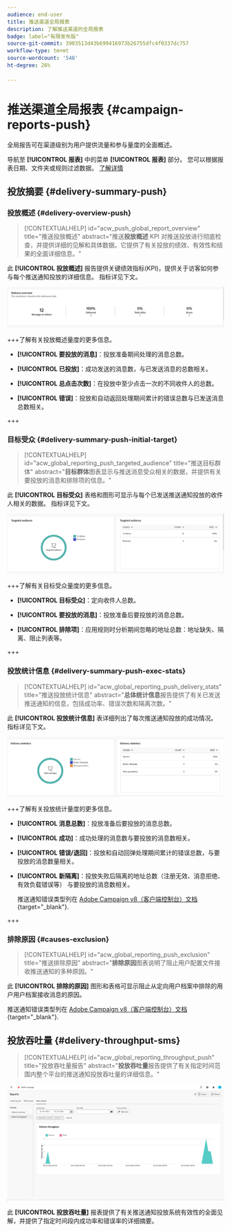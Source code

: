 ```yaml
---
audience: end-user
title: 推送渠道全局报表
description: 了解推送渠道的全局报表
badge: label="有限发布版"
source-git-commit: 3903513d43b699416973b26755dfc4f0337dc757
workflow-type: tm+mt
source-wordcount: '548'
ht-degree: 26%

---
```


# 推送渠道全局报表 {#campaign-reports-push}

全局报告可在渠道级别为用户提供流量和参与量度的全面概述。

导航至 **[!UICONTROL 报表]** 中的菜单 **[!UICONTROL 报表]** 部分。 您可以根据报表日期、文件夹或规则过滤数据。 [了解详情](global-reports.md)

## 投放摘要 {#delivery-summary-push}

### 投放概述 {#delivery-overview-push}

>[!CONTEXTUALHELP]
>id="acw_push_global_report_overview"
>title="推送投放概述"
>abstract="推送&#x200B;**投放概述** KPI 对推送投放进行彻底检查，并提供详细的见解和具体数据。它提供了有关投放的绩效、有效性和结果的全面详细信息。"

此 **[!UICONTROL 投放概述]** 报告提供关键绩效指标(KPI)，提供关于访客如何参与每个推送通知投放的详细信息。 指标详见下文。

![](assets/global_report_push_delivery_overview.png)

+++了解有关投放概述量度的更多信息。

* **[!UICONTROL 要投放的消息]**：投放准备期间处理的消息总数。

* **[!UICONTROL 已投放]**：成功发送的消息数，与已发送消息的总数相关。

* **[!UICONTROL 总点击次数]**：在投放中至少点击一次的不同收件人的总数。

* **[!UICONTROL 错误]**：投放和自动返回处理期间累计的错误总数与已发送消息总数相关。

+++

### 目标受众 {#delivery-summary-push-initial-target}

>[!CONTEXTUALHELP]
>id="acw_global_reporting_push_targeted_audience"
>title="推送目标群体"
>abstract="**目标群体**&#x200B;图表显示与推送消息受众相关的数据，并提供有关要投放的消息和排除项的信息。"

此 **[!UICONTROL 目标受众]** 表格和图形可显示与每个已发送推送通知投放的收件人相关的数据。 指标详见下文。

![](assets/global_report_push_targeted_audience.png)

+++了解有关目标受众量度的更多信息。

* **[!UICONTROL 目标受众]**：定向收件人总数。

* **[!UICONTROL 要投放的消息]**：投放准备后要投放的消息总数。

* **[!UICONTROL 排除项]**：应用规则时分析期间忽略的地址总数：地址缺失、隔离、阻止列表等。

+++

### 投放统计信息 {#delivery-summary-push-exec-stats}

>[!CONTEXTUALHELP]
>id="acw_global_reporting_push_delivery_stats"
>title="推送投放统计信息"
>abstract="**总体统计信息**&#x200B;报告提供了有关已发送推送通知的信息，包括成功率、错误次数和隔离次数。"

此 **[!UICONTROL 投放统计信息]** 表详细列出了每次推送通知投放的成功情况。 指标详见下文。

![](assets/global_report_push_delivery_statistics.png)

+++了解有关投放统计量度的更多信息。

* **[!UICONTROL 消息总数]**：投放准备后要投放的消息总数。

* **[!UICONTROL 成功]**：成功处理的消息数与要投放的消息数相关。

* **[!UICONTROL 错误/退回]**：投放和自动回弹处理期间累计的错误总数，与要投放的消息数量相关。

* **[!UICONTROL 新隔离]**：投放失败后隔离的地址总数（注册无效、消息拒绝、有效负载错误等） 与要投放的消息数相关。

  推送通知错误类型列在 [Adobe Campaign v8（客户端控制台）文档](https://experienceleague.adobe.com/docs/campaign/campaign-v8/send/failures/delivery-failures.html#push-error-types){target="_blank"}.

+++

### 排除原因 {#causes-exclusion}

>[!CONTEXTUALHELP]
>id="acw_global_reporting_push_exclusion"
>title="推送排除原因"
>abstract="**排除原因**&#x200B;图表说明了阻止用户配置文件接收推送通知的多种原因。"

此 **[!UICONTROL 排除的原因]** 图形和表格可显示阻止从定向用户档案中排除的用户用户档案接收消息的原因。

推送通知错误类型列在 [Adobe Campaign v8（客户端控制台）文档](https://experienceleague.adobe.com/docs/campaign/campaign-v8/send/failures/delivery-failures.html#push-error-types){target="_blank"}.

## 投放吞吐量 {#delivery-throughput-sms}

>[!CONTEXTUALHELP]
>id="acw_global_reporting_throughput_push"
>title="投放吞吐量报告"
>abstract="**投放吞吐量**&#x200B;报告提供了有关指定时间范围内整个平台的推送通知投放吞吐量的详细信息。"

![](assets/global_report_push_delivery_throughput.png)

此 **[!UICONTROL 投放吞吐量]** 报表提供了有关推送通知投放系统有效性的全面见解，并提供了指定时间段内成功率和错误率的详细摘要。

